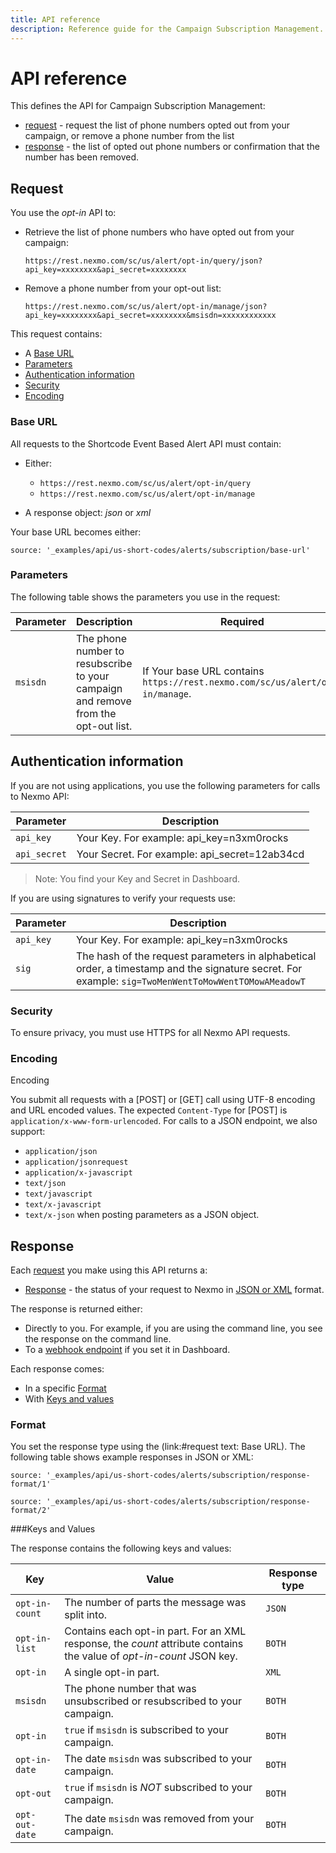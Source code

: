 ```yaml
---
title: API reference
description: Reference guide for the Campaign Subscription Management.
---
```


# API reference

This defines the API for Campaign Subscription Management:

* [request](#request) - request the list of phone numbers opted out from your campaign, or remove a phone number from the list
* [response](#response) - the list of opted out phone numbers or confirmation that the number has been removed.


## Request

You use the *opt-in* API to:

* Retrieve the list of phone numbers who have opted out from your campaign:

    ```
    https://rest.nexmo.com/sc/us/alert/opt-in/query/json?api_key=xxxxxxxx&api_secret=xxxxxxxx
    ```

* Remove a phone number from your opt-out list:

    ```
    https://rest.nexmo.com/sc/us/alert/opt-in/manage/json?api_key=xxxxxxxx&api_secret=xxxxxxxx&msisdn=xxxxxxxxxxxx
    ```


This request contains:

* A [Base URL](#base)
* [Parameters](#parameters)
* [Authentication information](#authentic)
* [Security](#security)
* [Encoding](#encode)

### Base URL

All requests to the Shortcode Event Based Alert API must contain:

* Either:
  * `https://rest.nexmo.com/sc/us/alert/opt-in/query`
  * `https://rest.nexmo.com/sc/us/alert/opt-in/manage`

* A response object: *json* or *xml*

Your base URL becomes either:

```tabbed_content
source: '_examples/api/us-short-codes/alerts/subscription/base-url'
```

### Parameters

The following table shows the parameters you use in the request:

Parameter | Description | Required
-- | -- | --
`msisdn` | The phone number to resubscribe to your campaign and remove from the opt-out list. | If Your base URL contains `https://rest.nexmo.com/sc/us/alert/opt-in/manage`.

## Authentication information

If you are not using applications, you use the following parameters for calls to Nexmo API:

Parameter | Description
-- | --
`api_key` | Your Key. For example: api_key=n3xm0rocks
`api_secret` | Your Secret. For example: api_secret=12ab34cd

> Note: You find your Key and Secret in Dashboard.

If you are using signatures to verify your requests use:

Parameter |	Description
-- | --
`api_key` | Your Key. For example: api_key=n3xm0rocks
`sig` | The hash of the request parameters in alphabetical order, a timestamp and the signature secret. For example: `sig=TwoMenWentToMowWentTOMowAMeadowT`

### Security

To ensure privacy, you must use HTTPS for all Nexmo API requests.

### Encoding

Encoding

You submit all requests with a [POST] or [GET] call using UTF-8 encoding and URL encoded values. The expected `Content-Type` for [POST] is `application/x-www-form-urlencoded`. For calls to a JSON endpoint, we also support:

* `application/json`
* `application/jsonrequest`
* `application/x-javascript`
* `text/json`
* `text/javascript`
* `text/x-javascript`
* `text/x-json` when posting parameters as a JSON object.

## Response

Each [request](#request) you make using this API returns a:

* [Response](#keys) - the status of your request to Nexmo in [JSON or XML](#base) format.

The response is returned either:

* Directly to you. For example, if you are using the command line, you see the response on the command line.
* To a [webhook endpoint](messaging/setup-callbacks) if you set it in Dashboard.

Each response comes:

* In a specific [Format](#format)
* With [Keys and values](#keys)


### Format

You set the response type using the (link:#request text: Base URL). The following table shows example responses in JSON or XML:

```tabbed_examples
source: '_examples/api/us-short-codes/alerts/subscription/response-format/1'
```

```tabbed_examples
source: '_examples/api/us-short-codes/alerts/subscription/response-format/2'
```


###Keys and Values

The response contains the following keys and values:

 Key| Value | Response type
-- | -- | --
`opt-in-count` | The number of parts the message was split into. | `JSON`
`opt-in-list` | Contains each opt-in part. For an XML response, the *count* attribute contains the value of *opt-in-count* JSON key. | `BOTH`
`opt-in` |  A single opt-in part. | `XML`
`msisdn` | The phone number that was unsubscribed or resubscribed to your campaign. | `BOTH`
`opt-in` | `true` if `msisdn` is subscribed to your campaign.| `BOTH`
`opt-in-date` | The date `msisdn` was subscribed to your campaign. | `BOTH`
`opt-out` | `true` if `msisdn` is *NOT* subscribed to your campaign.| `BOTH`
`opt-out-date` | The date `msisdn` was removed from your campaign. | `BOTH`
